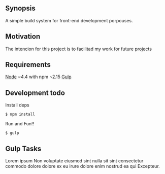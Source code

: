 ## Synopsis
A simple build system for front-end development porpouses.

## Motivation
The intencion for this project is to facilitad my work for future projects

## Requirements
[Node](https://nodejs.org/en/) ~4.4 with npm ~2.15
[Gulp](http://gulpjs.com/)

## Development todo
Install deps
```console
$ npm install
```

Run and Fun!!
```console
$ gulp
```

## Gulp Tasks
Lorem ipsum Non voluptate eiusmod sint nulla sit sint consectetur commodo dolore dolore ex eu irure dolore enim nostrud ea qui Excepteur.
